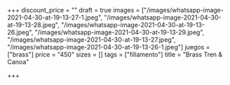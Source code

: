 +++
discount_price = ""
draft = true
images = ["/images/whatsapp-image-2021-04-30-at-19-13-27-1.jpeg", "/images/whatsapp-image-2021-04-30-at-19-13-28.jpeg", "/images/whatsapp-image-2021-04-30-at-19-13-26.jpeg", "/images/whatsapp-image-2021-04-30-at-19-13-29.jpeg", "/images/whatsapp-image-2021-04-30-at-19-13-27.jpeg", "/images/whatsapp-image-2021-04-30-at-19-13-26-1.jpeg"]
juegos = ["brass"]
price = "450"
sizes = []
tags = ["fillamento"]
title = "Brass Tren & Canoa"

+++
